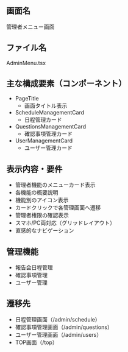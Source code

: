 ## 画面名
管理者メニュー画面

## ファイル名
AdminMenu.tsx

## 主な構成要素（コンポーネント）
- PageTitle
    - 画面タイトル表示
- ScheduleManagementCard
    - 日程管理カード
- QuestionsManagementCard
    - 確認事項管理カード
- UserManagementCard
    - ユーザー管理カード

## 表示内容・要件
- 管理者機能のメニューカード表示
- 各機能の概要説明
- 機能別のアイコン表示
- カードクリックで各管理画面へ遷移
- 管理者権限の確認表示
- スマホ/PC両対応（グリッドレイアウト）
- 直感的なナビゲーション

## 管理機能
- 報告会日程管理
- 確認事項管理
- ユーザー管理

## 遷移先
- 日程管理画面（/admin/schedule）
- 確認事項管理画面（/admin/questions）
- ユーザー管理画面（/admin/users）
- TOP画面（/top）

